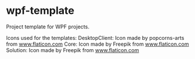 # wpf-template
Project template for WPF projects.

Icons used for the templates:
DesktopClient: Icon made by popcorns-arts from www.flaticon.com
Core: Icon made by Freepik from www.flaticon.com
Solution: Icon made by Freepik from www.flaticon.com